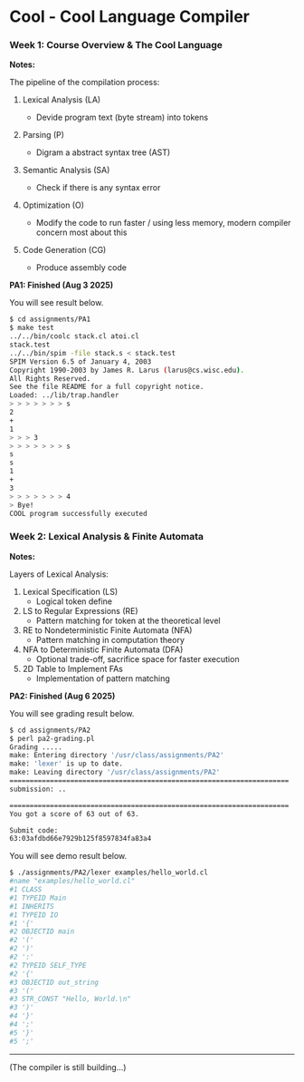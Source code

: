 # Cool - Cool Language Compiler

### Week 1: Course Overview & The Cool Language

**Notes:**

The pipeline of the compilation process:
1. Lexical Analysis (LA) 
   - Devide program text (byte stream) into tokens

2. Parsing (P)  
   - Digram a abstract syntax tree (AST)

3. Semantic Analysis (SA)  
   - Check if there is any syntax error

4. Optimization (O)        
   - Modify the code to run faster / using less memory, modern compiler concern most about this

5. Code Generation (CG)    
   - Produce assembly code 


**PA1: Finished (Aug 3 2025)**

You will see result below.

```sh
$ cd assignments/PA1
$ make test
../../bin/coolc stack.cl atoi.cl 
stack.test
../../bin/spim -file stack.s < stack.test
SPIM Version 6.5 of January 4, 2003
Copyright 1990-2003 by James R. Larus (larus@cs.wisc.edu).
All Rights Reserved.
See the file README for a full copyright notice.
Loaded: ../lib/trap.handler
> > > > > > > s
2
+
1
> > > 3
> > > > > > > s
s
s
1
+
3
> > > > > > > 4
> Bye!
COOL program successfully executed
```

### Week 2: Lexical Analysis & Finite Automata

**Notes:**

Layers of Lexical Analysis:
1. Lexical Specification (LS)                    
    - Logical token define
2. LS to Regular Expressions (RE)                
    - Pattern matching for token at the theoretical level
3. RE to Nondeterministic Finite Automata (NFA)  
    - Pattern matching in computation theory
4. NFA to Deterministic Finite Automata (DFA)    
    - Optional trade-off, sacrifice space for faster execution 
5. 2D Table to Implement FAs                     
    - Implementation of pattern matching

**PA2: Finished (Aug 6 2025)** 

You will see grading result below.
```sh
$ cd assignments/PA2
$ perl pa2-grading.pl
Grading .....
make: Entering directory '/usr/class/assignments/PA2'
make: 'lexer' is up to date.
make: Leaving directory '/usr/class/assignments/PA2'
=====================================================================
submission: ..

=====================================================================
You got a score of 63 out of 63.

Submit code: 
63:03afdbd66e7929b125f8597834fa83a4
```

You will see demo result below.
```sh
$ ./assignments/PA2/lexer examples/hello_world.cl
#name "examples/hello_world.cl"
#1 CLASS
#1 TYPEID Main
#1 INHERITS
#1 TYPEID IO
#1 '{'
#2 OBJECTID main
#2 '('
#2 ')'
#2 ':'
#2 TYPEID SELF_TYPE
#2 '{'
#3 OBJECTID out_string
#3 '('
#3 STR_CONST "Hello, World.\n"
#3 ')'
#4 '}'
#4 ';'
#5 '}'
#5 ';'
```

---

(The compiler is still building...)
